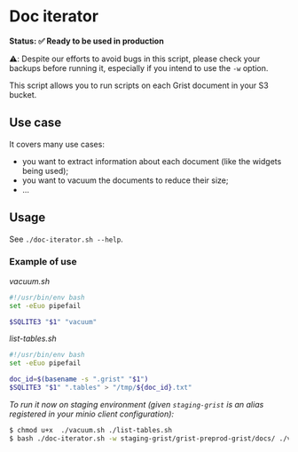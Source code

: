 # Doc iterator

**Status: ✅ Ready to be used in production**

⚠️: Despite our efforts to avoid bugs in this script, please check your
backups before running it, especially if you intend to use the `-w` option.

This script allows you to run scripts on each Grist document in your S3 bucket.

## Use case

It covers many use cases:
 - you want to extract information about each document (like the widgets being used);
 - you want to vacuum the documents to reduce their size;
 - ...

## Usage

See `./doc-iterator.sh --help`.

### Example of use

*vacuum.sh*
```bash
#!/usr/bin/env bash
set -eEuo pipefail

$SQLITE3 "$1" "vacuum"
```

*list-tables.sh*
```bash
#!/usr/bin/env bash
set -eEuo pipefail

doc_id=$(basename -s ".grist" "$1")
$SQLITE3 "$1" ".tables" > "/tmp/${doc_id}.txt"
```

*To run it now on staging environment (given `staging-grist` is an alias registered in your minio client configuration):*
```bash
$ chmod u+x  ./vacuum.sh ./list-tables.sh
$ bash ./doc-iterator.sh -w staging-grist/grist-preprod-grist/docs/ ./vacuum.sh ./list-tables.sh
```

